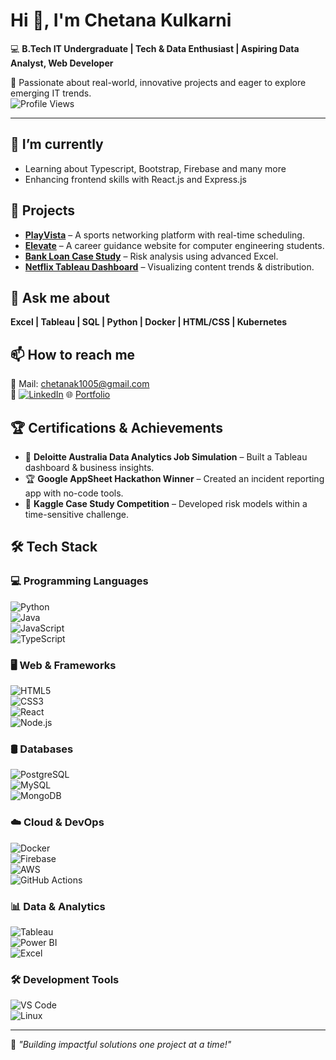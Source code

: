 # Hi 👋, I'm Chetana Kulkarni  
💻 **B.Tech IT Undergraduate | Tech & Data Enthusiast | Aspiring Data Analyst, Web Developer**  

🌟 Passionate about real-world, innovative projects and eager to explore emerging IT trends.  
![Profile Views](https://komarev.com/ghpvc/?username=chetanakulkarni&color=blue)

---

## 🌱 I’m currently  
- Learning about Typescript, Bootstrap, Firebase and many more 
- Enhancing frontend skills with React.js and Express.js  

## 🚀 Projects  
- **[PlayVista](https://playvista7.netlify.app/)** – A sports networking platform with real-time scheduling.  
- **[Elevate](https://ellevate.netlify.app/)** – A career guidance website for computer engineering students.  
- **[Bank Loan Case Study](https://github.com/chetanak10/Netflix-Tableau-Dashboard)** – Risk analysis using advanced Excel.  
- **[Netflix Tableau Dashboard](https://github.com/chetanak10/Netflix-Tableau-Dashboard)** – Visualizing content trends & distribution.

## 💬 Ask me about  
**Excel | Tableau | SQL | Python | Docker | HTML/CSS | Kubernetes**  

## 📫 How to reach me  
📩 Mail: chetanak1005@gmail.com  
💼 [![LinkedIn](https://img.shields.io/badge/LinkedIn-blue?style=for-the-badge&logo=linkedin)](https://www.linkedin.com/in/chetana-kulkarni-23a2542b3/) 
🌐 [Portfolio](https://drive.google.com/drive/folders/1RQ9fHJZRVykW70gUJ5OGyyH0jVaPU9Cr)

## 🏆 Certifications & Achievements  
- 🏅 **Deloitte Australia Data Analytics Job Simulation** – Built a Tableau dashboard & business insights.  
- 🏆 **Google AppSheet Hackathon Winner** – Created an incident reporting app with no-code tools.  
- 🎯 **Kaggle Case Study Competition** – Developed risk models within a time-sensitive challenge.  

## 🛠️ Tech Stack 

### **💻 Programming Languages**  
![Python](https://img.shields.io/badge/Python-3776AB?style=for-the-badge&logo=python&logoColor=white)  
![Java](https://img.shields.io/badge/Java-007396?style=for-the-badge&logo=java&logoColor=white)  
![JavaScript](https://img.shields.io/badge/JavaScript-F7DF1E?style=for-the-badge&logo=javascript&logoColor=black)  
![TypeScript](https://img.shields.io/badge/TypeScript-3178C6?style=for-the-badge&logo=typescript&logoColor=white)  

### **🖥️ Web & Frameworks**  
![HTML5](https://img.shields.io/badge/HTML5-E34F26?style=for-the-badge&logo=html5&logoColor=white)  
![CSS3](https://img.shields.io/badge/CSS3-1572B6?style=for-the-badge&logo=css3&logoColor=white)  
![React](https://img.shields.io/badge/React-61DAFB?style=for-the-badge&logo=react&logoColor=black)  
![Node.js](https://img.shields.io/badge/Node.js-43853D?style=for-the-badge&logo=node.js&logoColor=white)  

### **🛢️ Databases**  
![PostgreSQL](https://img.shields.io/badge/PostgreSQL-336791?style=for-the-badge&logo=postgresql&logoColor=white)  
![MySQL](https://img.shields.io/badge/MySQL-4479A1?style=for-the-badge&logo=mysql&logoColor=white)  
![MongoDB](https://img.shields.io/badge/MongoDB-47A248?style=for-the-badge&logo=mongodb&logoColor=white)  

### **☁️ Cloud & DevOps**  
![Docker](https://img.shields.io/badge/Docker-2496ED?style=for-the-badge&logo=docker&logoColor=white)  
![Firebase](https://img.shields.io/badge/Firebase-FFCA28?style=for-the-badge&logo=firebase&logoColor=black)  
![AWS](https://img.shields.io/badge/AWS-232F3E?style=for-the-badge&logo=amazon-aws&logoColor=white)  
![GitHub Actions](https://img.shields.io/badge/GitHub%20Actions-2088FF?style=for-the-badge&logo=github-actions&logoColor=white)  

### **📊 Data & Analytics**  
![Tableau](https://img.shields.io/badge/Tableau-E97627?style=for-the-badge&logo=tableau&logoColor=white)  
![Power BI](https://img.shields.io/badge/Power%20BI-F2C811?style=for-the-badge&logo=powerbi&logoColor=black)  
![Excel](https://img.shields.io/badge/Excel-217346?style=for-the-badge&logo=microsoft-excel&logoColor=white)  

### **🛠️ Development Tools**  
![VS Code](https://img.shields.io/badge/VS%20Code-007ACC?style=for-the-badge&logo=visual-studio-code&logoColor=white)  
![Linux](https://img.shields.io/badge/Linux-FCC624?style=for-the-badge&logo=linux&logoColor=black)  


---

🌟 *"Building impactful solutions one project at a time!"*
